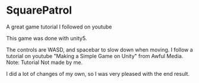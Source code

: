 # SquarePatrol
A great game tutorial I followed on youtube

This game was done with unity5.

The controls are WASD, and spacebar to slow down when moving.
I follow a tutorial on youtube "Making a Simple Game on Unity" from Awful Media. Note: Tutorial Not made by me.

I did a lot of changes of my own, so I was very pleased with the end result.
